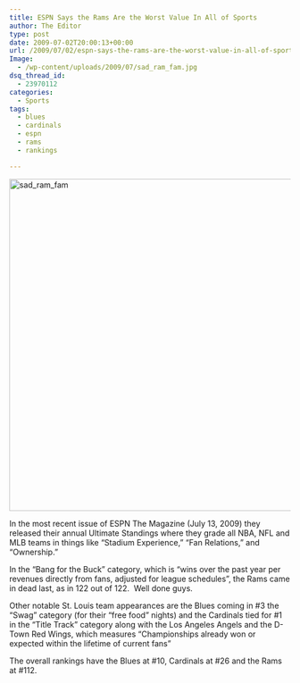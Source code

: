 ```yaml
---
title: ESPN Says the Rams Are the Worst Value In All of Sports
author: The Editor
type: post
date: 2009-07-02T20:00:13+00:00
url: /2009/07/02/espn-says-the-rams-are-the-worst-value-in-all-of-sports/
Image:
  - /wp-content/uploads/2009/07/sad_ram_fam.jpg
dsq_thread_id:
  - 23970112
categories:
  - Sports
tags:
  - blues
  - cardinals
  - espn
  - rams
  - rankings

---
```

[<img class="aligncenter size-full wp-image-724" title="sad_ram_fam" src="http://punchingkitty.com/wp-content/uploads/2009/07/sad_ram_fam.jpg" alt="sad_ram_fam" width="516" height="595" srcset="http://media.punchingkitty.com/wordpress/2009/07/sad_ram_fam.jpg 516w, http://media.punchingkitty.com/wordpress/2009/07/sad_ram_fam-260x300.jpg 260w" sizes="(max-width: 516px) 100vw, 516px" />][1]

In the most recent issue of ESPN The Magazine (July 13, 2009) they released their annual Ultimate Standings where they grade all NBA, NFL and MLB teams in things like &#8220;Stadium Experience,&#8221; &#8220;Fan Relations,&#8221; and &#8220;Ownership.&#8221;

In the &#8220;Bang for the Buck&#8221; category, which is &#8220;wins over the past year per revenues directly from fans, adjusted for league schedules&#8221;, the Rams came in dead last, as in 122 out of 122.  Well done guys.

Other notable St. Louis team appearances are the Blues coming in #3 the &#8220;Swag&#8221; category (for their &#8220;free food&#8221; nights) and the Cardinals tied for #1 in the &#8220;Title Track&#8221; category along with the Los Angeles Angels and the D-Town Red Wings, which measures &#8220;Championships already won or expected within the lifetime of current fans&#8221;

The overall rankings have the Blues at #10, Cardinals at #26 and the Rams at #112.

 [1]: http://punchingkitty.com/wp-content/uploads/2009/07/sad_ram_fam.jpg